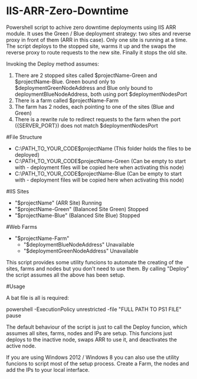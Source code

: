 IIS-ARR-Zero-Downtime
=====================

Powershell script to achive zero downtime deployments using IIS ARR module. 
It uses the Green / Blue deployment strategy: two sites and reverse proxy in front of them (ARR in this case).
Only one site is running at a time. The script deploys to the stopped site, warms it up and the 
swaps the reverse proxy to route requests to the new site. Finally it stops the old site.

Invoking the Deploy method assumes:
 1. There are 2 stopped sites called $projectName-Green and $projectName-Blue. Green bound only to $deploymentGreenNodeAddress and Blue only bound to deploymentBlueNodeAddress, both using port $deploymentNodesPort
 2. There is a farm called $projectName-Farm
 3. The farm has 2 nodes, each pointing to one of the sites (Blue and Green)
 4. There is a rewrite rule to redirect requests to the farm when the port ({SERVER_PORT}) does not match $deploymentNodesPort

#File Structure
 - C:\PATH_TO_YOUR_CODE\$projectName        (This folder holds the files to be deployed)
 - C:\PATH_TO_YOUR_CODE\$projectName-Green  (Can be empty to start with - deployment files will be copied here when activating this node)
 - C:\PATH_TO_YOUR_CODE\$projectName-Blue   (Can be empty to start with - deployment files will be copied here when activating this node)

#IIS Sites
 - "$projectName"           (ARR Site)              Running
 - "$projectName-Green"     (Balanced Site Green)   Stopped
 - "$projectName-Blue"      (Balanced Site Blue)    Stopped

#Web Farms
 - "$projectName-Farm"  
   - "$deploymentBlueNodeAddress"     Unavailable
   - "$deploymentGreenNodeAddress"    Unavailable

This script provides some utility funcions to automate the creating of the sites, farms and nodes
but you don't need to use them. By calling "Deploy" the script assumes all the above has been setup.

#Usage

A bat file is all is required:

powershell     -ExecutionPolicy unrestricted -file "FULL PATH TO PS1 FILE"
pause

The default behaviour of the script is just to call the Deploy funcion, which assumes all sites, farms, nodes and IPs 
are setup. This funcions just deploys to the inactive node, swaps ARR to use it, and deactivates the active node.

If you are using Windows 2012 / Windows 8 you can also use the utility funcions to script most of the 
setup process. Create a Farm, the nodes and add the IPs to your local interface.
